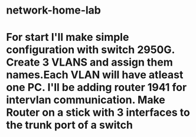 # network-home-lab
# For start I'll make simple configuration with switch 2950G. Create 3 VLANS and assign them names.Each VLAN will have atleast one PC. I'll be adding router 1941 for intervlan communication. Make Router on a stick with 3 interfaces to the trunk port of a switch 
